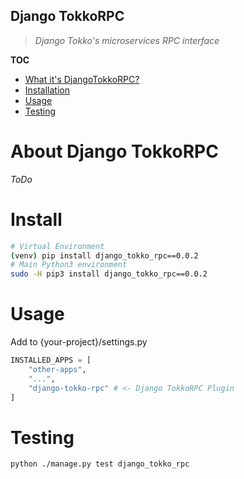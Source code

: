 Django TokkoRPC
---

> _Django Tokko's microservices RPC interface_


__TOC__

+ [What it's DjangoTokkoRPC?](#about-django-tokkorpc)
+ [Installation](#install)
+ [Usage](#usage)
+ [Testing](#testing)


# About Django TokkoRPC
_ToDo_

# Install
```bash
# Virtual Environment
(venv) pip install django_tokko_rpc==0.0.2
# Main Python3 environment
sudo -H pip3 install django_tokko_rpc==0.0.2
```

# Usage
Add to {your-project}/settings.py
```python
INSTALLED_APPS = [
    "other-apps",
    "...",
    "django-tokko-rpc" # <- Django TokkoRPC Plugin
]
```

# Testing
```bash
python ./manage.py test django_tokko_rpc
```
